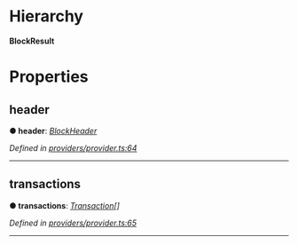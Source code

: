 

# Hierarchy

**BlockResult**

# Properties

<a id="header"></a>

##  header

**● header**: *[BlockHeader](_providers_provider_.blockheader.md)*

*Defined in [providers/provider.ts:64](https://github.com/nearprotocol/nearlib/blob/7e040fa/src.ts/providers/provider.ts#L64)*

___
<a id="transactions"></a>

##  transactions

**● transactions**: *[Transaction](_providers_provider_.transaction.md)[]*

*Defined in [providers/provider.ts:65](https://github.com/nearprotocol/nearlib/blob/7e040fa/src.ts/providers/provider.ts#L65)*

___

